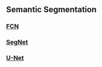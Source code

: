 ## Semantic Segmentation
### [FCN](./papers/segmentation/fcn.md)
### [SegNet](./papers/segmentation/segnet.md)
### [U-Net](./papers/segmentation/u-net.md)
